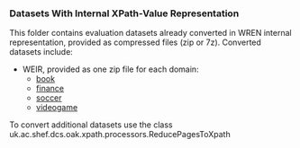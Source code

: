 
### Datasets With Internal XPath-Value Representation ###

This folder contains evaluation datasets already converted in WREN internal representation, provided as compressed files (zip or 7z).
Converted datasets include:
- WEIR, provided as one zip file for each domain:
  * [book](./WEIR/book.zip)
  * [finance](./WEIR/finance.zip)
  * [soccer](./WEIR/soccer.zip)
  * [videogame](./WEIR/videogame.7z)

To convert additional datasets use the class uk.ac.shef.dcs.oak.xpath.processors.ReducePagesToXpath
